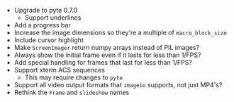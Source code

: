 - Upgrade to pyte 0.7.0
    - Support underlines
- Add a progress bar
- Increase the image dimensions so they're a multiple of `macro_block_size`
- Include cursor highlight
- Make `ScreenImager` return numpy arrays instead of PIL images?
- Always show the initial frame even if it lasts for less than 1/FPS?
- Add special handling for frames that last for less than 1/FPS?
- Support xterm ACS sequences
    - This may require changes to `pyte`
- Support all video output formats that `imageio` supports, not just MP4's?
- Rethink the `Frame` and `slideshow` names
